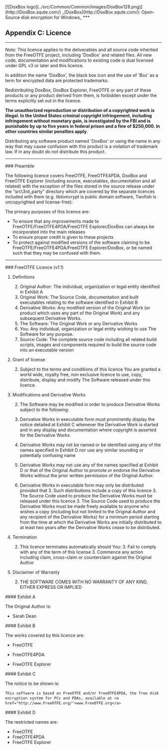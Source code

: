 

<meta content="text/html; charset=UTF-8" http-equiv="Content-Type">
<meta name="keywords" content="disk encryption, security, transparent, AES, OTFE, plausible deniability, virtual drive, Linux, MS Windows, portable, USB drive, partition">
<meta name="description" content="DoxBox: An Open-Source 'on-the-fly' transparent disk encryption program for PCs. Using this software, you can create one or more &quot;virtual disks&quot; on your PC - anything written to these disks is automatically encrypted before being stored on your computers hard drive.">

<meta name="author" content="Sarah Dean">
<meta name="copyright" content="Copyright 2004, 2005, 2006, 2007, 2008 Sarah Dean">
<meta name="ROBOTS" content="ALL">

<TITLE>Appendix C: Licence</TITLE>

<LInk href="./styles_common.css" rel="stylesheet" type="text/css">



<LInk rel="shortcut icon" href="../src/Common/Common/images/DoxBox.ico" type="image/x-icon">

<SPAN CLASS="master_link">
[![DoxBox logo](../src/Common/Common/images/DoxBox128.png)](http://DoxBox.squte.com/)
</SPAN>

<SPAN CLASS="master_title">
_[DoxBox](http://DoxBox.squte.com/): Open-Source disk encryption for Windows_
</SPAN>
***
 
            

## Appendix C: Licence
* * *
*Note:* This licence applies to the deliverables and all source code inherited from the FreeOTFE project, including 'DoxBox' and related files. All new code, documentation and modifications to existing code is dual licensed under GPL v3 or later and this licence.

In addition the name 'DoxBox', the black box icon and the use of 'Box' as a term for encrypted data are protected trademarks. 

Redistributing DoxBox, DoxBox Explorer, FreeOTFE or any part of these products or any product derived from them, is forbidden except under the terms explicitly set out in the licence.

**The unauthorized reproduction or distribution of a copyrighted work is illegal. In the United States criminal copyright infringement, including infringement without monetary gain, is investigated by the FBI and is punishable by up to five years in federal prison and a fine of $250,000. In other countries similar penalties apply.**

Distributing any software product named 'DoxBox' or using the name in any way that may cause confusion with this product is a violation of trademark law.
If in any doubt do not distribute this product.

* * * 
<A NAME="level_3_heading_1">
### Preamble
</A>

The following licence covers FreeOTFE, FreeOTFE4PDA, DoxBox and FreeOTFE Explorer (including source, executables, documentation and all related) with the exception of the files stored in the source release under the "src\3rd_party" directory which are covered by the separate licences included with them (e.g. libtomcrypt is public domain software, Twofish is uncopyrighted and license-free):

The primary purposes of this licence are:

+  To ensure that any improvements made to FreeOTFE/FreeOTFE4PDA/FreeOTFE Explorer/DoxBox can always be incorporated into the main releases
+  To ensure proper credit is given to these projects
+  To protect against modified versions of the software claiming to be FreeOTFE/FreeOTFE4PDA/FreeOTFE Explorer/DoxBox, or be named such that they may be confused with them.  

* * * 
<A NAME="level_3_heading_2">
### FreeOTFE Licence (v1.1)
</A>

<DIV class="licence_list_numbering">

1. Definitions	
	
	2. Original Author: The individual, organization or legal entity identified in Exhibit A  
	2. Original Work: The Source Code, documentation and built executables relating to the software identified in Exhibit B  
	2. Derivative Works: Any modified version of the Original Work (or product which uses any part of the Original Work) and any subsequent Derivative Works.  
	2. The Software: The Original Work or any Derivative Works  
	2. You: Any individual, organization or legal entity wishing to use The Software for any purpose.  
	2. Source Code: The complete source code including all related build scripts, images and components required to build the source code into an executable version

1. Grant of license

	2. Subject to the terms and conditions of this licence You are granted a world wide, royalty free, non exclusive licence to use, copy, distribute, display and modify The Software released under this licence.

1. Modifications and Derivative Works

	2. The Software may be modified in order to produce Derivative Works subject to the following:

	2. Derivative Works in executable form must prominently display the notice detailed at Exhibit C whenever the Derivative Work is started and in any display and documentation where copyright is asserted for the Derivative Works

	2. Derivative Works may not be named or be identified using any of the names specified in Exhibit D nor use any similar sounding or potentially confusing name

	2. Derivative Works may not use any of the names specified at Exhibit D or that of the Original Author to promote or endorse the Derivative Works without the prior written permission of the Original Author.

	2. Derivative Works in executable form may only be distributed provided that
		3. Such distributions include a copy of this licence
		3. The Source Code used to produce the Derivative Works must be released under this licence
		3. The Source Code used to produce the Derivative Works must be made freely available to anyone who wishes a copy (including but not limited to the Original Author and any recipient of the  Derivative Works) for a minimum period starting from the time at which the Derivative Works are initially distributed to at least two years after the Derivative Works cease to be distributed.

1. Termination

	2. This licence terminates automatically should You:
		3. Fail to comply with any of the term of this license
		3. Commence any action including claim, cross-claim or counterclaim against the Original Author
1. Disclaimer of Warranty

	2. THE SOFTWARE COMES WITH NO WARRANTY OF ANY KIND, EITHER EXPRESS OR IMPLIED
</DIV>

<A NAME="level_4_heading_1">
#### Exhibit A
</A>

The Original Author is:

* Sarah Dean

<A NAME="level_4_heading_2">
#### Exhibit B
</A>

The works covered by this licence are:

* FreeOTFE 

* FreeOTFE4PDA 

* FreeOTFE Explorer

<A NAME="level_4_heading_3">
#### Exhibit C
</A>

The notice to be shown is:

	This software is based on FreeOTFE and/or FreeOTFE4PDA, the free disk encryption system for PCs and PDAs, available at <a href="http://www.FreeOTFE.org/">www.FreeOTFE.org</a>

<A NAME="level_4_heading_4">
#### Exhibit D
</A>

The restricted names are:

* FreeOTFE 
* FreeOTFE4PDA
* FreeOTFE Explorer



